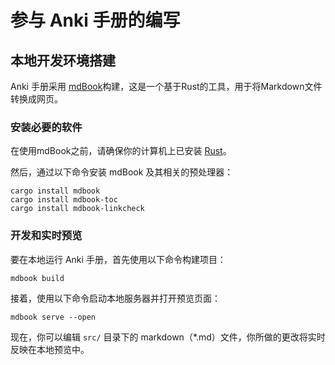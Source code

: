 # 参与 Anki 手册的编写

## 本地开发环境搭建

Anki 手册采用 [mdBook](https://rust-lang.github.io/mdBook/)构建，这是一个基于Rust的工具，用于将Markdown文件转换成网页。

### 安装必要的软件

在使用mdBook之前，请确保你的计算机上已安装 [Rust](https://www.rust-lang.org/tools/install)。

然后，通过以下命令安装 mdBook 及其相关的预处理器：
```
cargo install mdbook
cargo install mdbook-toc
cargo install mdbook-linkcheck
```

### 开发和实时预览

要在本地运行 Anki 手册，首先使用以下命令构建项目：

```
mdbook build
```

接着，使用以下命令启动本地服务器并打开预览页面：

```
mdbook serve --open
```

现在，你可以编辑 `src/` 目录下的 markdown（*.md）文件，你所做的更改将实时反映在本地预览中。